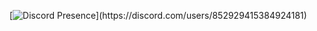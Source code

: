 [![Discord Presence](https://lanyard-profile-readme.vercel.app/api/852929415384924181?theme=black&bg=809ecf&animated=true&hideDiscrim=true&borderRadius=30px&idleMessage=Probably%20doing%20something%20else...)](https://discord.com/users/852929415384924181)
